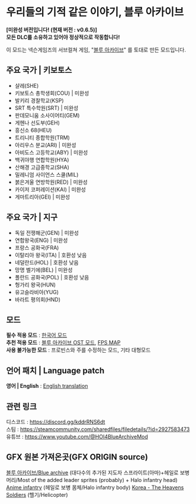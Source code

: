 **우리들의 기적 같은 이야기, 블루 아카이브**
=============
**\[미완성 버전입니다! (현재 버전 : v0.6.5)]**   
**모든 DLC를 소유하고 있어야 정상적으로 작동합니다!**

이 모드는 넥슨게임즈의 서브컬쳐 게임, "[블루 아카이브](https://steamcommunity.com/linkfilter/?u=https%3A%2F%2Fbluearchive.nexon.com%2Fhome)" 를 토대로 만든 모드입니다.

## 주요 국가 | 키보토스
- 샬레(SHE)   
- 키보토스 총학생회(COU) | 미완성   
- 발키리 경찰학교(KSP)   
- SRT 특수학원(SRT) | 미완성   
- 판데모니움 소사이어티(GEM)   
- 게헨나 선도부(GEH)   
- 흥신소 68(HEU)   
- 트리니티 종합학원(TRM)   
- 아리우스 분교(ARI) | 미완성   
- 아비도스 고등학교(ABY) | 미완성   
- 백귀야행 연합학원(HYA)   
- 산해경 고급중학교(SHA)   
- 밀레니엄 사이언스 스쿨(MIL)   
- 붉은겨울 연방학원(RED) | 미완성   
- 카이저 코퍼레이션(KAI) | 미완성   
- 게마트리아(GEI) | 미완성   

## 주요 국가 | 지구
- 독일 전쟁해군(GEN) | 미완성   
- 연합왕국(ENG) | 미완성   
- 프랑스 공화국(FRA)   
- 이탈리아 왕국(ITA) | 호환성 낮음   
- 네덜란드(HOL) | 호환성 낮음   
- 망명 벨기에(BEL) | 미완성   
- 폴란드 공화국(POL) | 호환성 낮음   
- 헝가리 왕국(HUN)   
- 유고슬라비아(YUG)   
- 바라트 평의회(HND)   

## 모드
**필수 적용 모드** : [한국어 모드](https://steamcommunity.com/sharedfiles/filedetails/?id=2743487021)   
**추천 적용 모드** : [블루 아카이브 OST 모드](https://steamcommunity.com/sharedfiles/filedetails/?id=3012479903), [FPS MAP](https://steamcommunity.com/sharedfiles/filedetails/?id=2404689961)   
**사용 불가능한 모드** : 프로빈스와 주를 수정하는 모드, 기타 대형모드

## 언어 패치 | Language patch
**영어 | English** : [English translation](https://steamcommunity.com/sharedfiles/filedetails/?id=3069377398)

## 관련 링크
디스코드 : <https://discord.gg/kddrRNS6dt>   
스팀 : <https://steamcommunity.com/sharedfiles/filedetails/?id=2927583473>   
유튜브 : <https://www.youtube.com/@HOI4BlueArchiveMod> 

## GFX 원본 가져온곳(GFX ORIGIN source)
[블루 아카이브/Blue archive](https://steamcommunity.com/sharedfiles/filedetails/?id=2867507468) (대다수의 추가된 지도자 스프라이트(아마)+헤일로 보병 머리/Most of the added leader sprites (probably) + Halo infantry head)
[Anime infantry](https://steamcommunity.com/sharedfiles/filedetails/?id=2867507468) (헤일로 보병 몸체/Halo infantry body)
[Korea - The Heavens Soldiers](https://steamcommunity.com/sharedfiles/filedetails/?id=2315848888) (헬기/Helicopter)
